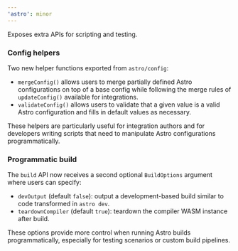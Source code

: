 ```yaml
---
'astro': minor
---
```


Exposes extra APIs for scripting and testing.

### Config helpers

Two new helper functions exported from `astro/config`:

- `mergeConfig()` allows users to merge partially defined Astro configurations on top of a base config while following the merge rules of `updateConfig()` available for integrations.
- `validateConfig()` allows users to validate that a given value is a valid Astro configuration and fills in default values as necessary.

These helpers are particularly useful for integration authors and for developers writing scripts that need to manipulate Astro configurations programmatically.

### Programmatic build

The `build` API now receives a second optional `BuildOptions` argument where users can specify:

- `devOutput` (default `false`): output a development-based build similar to code transformed in `astro dev`.
- `teardownCompiler` (default `true`): teardown the compiler WASM instance after build.

These options provide more control when running Astro builds programmatically, especially for testing scenarios or custom build pipelines.
